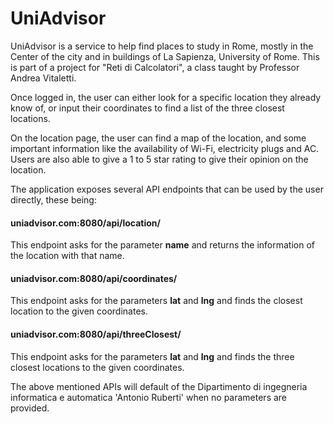 # UniAdvisor

UniAdvisor is a service to help find places to study in Rome, mostly in the Center of the city and in buildings of La Sapienza, University of Rome.
This is part of a project for "Reti di Calcolatori", a class taught by Professor Andrea Vitaletti.

Once logged in, the user can either look for a specific location they already know of, or input their coordinates to find a list of the three closest locations. 

On the location page, the user can find a map of the location, and some important information like the availability of Wi-Fi, electricity plugs and AC.
Users are also able to give a 1 to 5 star rating to give their opinion on the location.

The application exposes several API endpoints that can be used by the user directly, these being:

<h4>uniadvisor.com:8080/api/location/</h4>
This endpoint asks for the parameter <b>name</b> and returns the information of the location with that name.

<h4>uniadvisor.com:8080/api/coordinates/</h4>
This endpoint asks for the parameters <b>lat</b> and <b>lng</b> and finds the closest location to the given coordinates.

<h4>uniadvisor.com:8080/api/threeClosest/</h4>
This endpoint asks for the parameters <b>lat</b> and <b>lng</b> and finds the three closest locations to the given coordinates.

The above mentioned APIs will default of the Dipartimento di ingegneria informatica e automatica 'Antonio Ruberti' when no parameters are provided.